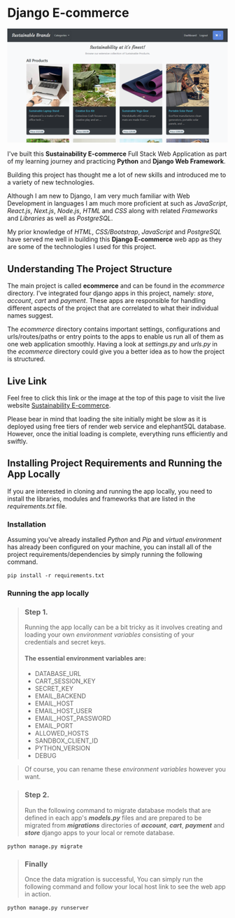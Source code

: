 # Django E-commerce

[![Screenshot of the storefront of the website.](/static/media/images/site-screenshot.png)][Sustainability E-commerce website live link]

I've built this **Sustainability E-commerce** Full Stack Web Application as part of my learning journey and practicing **Python** and **Django Web Framework**.

Building this project has thought me a lot of new skills and introduced me to a variety of new technologies.

Although I am new to Django, I am very much familiar with Web Development in languages I am much more proficient at such as _JavaScript_, _React.js_, _Next.js_, _Node.js_, _HTML_ and _CSS_ along with related _Frameworks_ and _Libraries_ as well as _PostgreSQL_.

My prior knowledge of _HTML_, _CSS/Bootstrap_, _JavaScript_ and _PostgreSQL_ have served me well in building this **Django E-commerce** web app as they are some of the technologies I used for this project.

## Understanding The Project Structure

The main project is called **ecommerce** and can be found in the _ecommerce_ directory. I've integrated four django apps in this project, namely: _store_, _account_, _cart_ and _payment_. These apps are responsible for handling different aspects of the project that are correlated to what their individual names suggest.

The _ecommerce_ directory contains important settings, configurations and urls/routes/paths or entry points to the apps to enable us run all of them as one web application smoothly. Having a look at _settings.py_ and _urls.py_ in the _ecommerce_ directory could give you a better idea as to how the project is structured.

## Live Link

Feel free to click this link or the image at the top of this page to visit the live website [Sustainability E-commerce][Sustainability E-commerce website live link].


Please bear in mind that loading the site initially might be slow as it is deployed using free tiers of render web service and elephantSQL database. However, once the initial loading is complete, everything runs efficiently and swiftly.


## Installing Project Requirements and Running the App Locally

If you are interested in cloning and running the app locally, you need to install the libraries, modules and frameworks that are listed in the *requirements.txt* file.

### Installation

Assuming you've already installed *Python* and *Pip* and *virtual environment* has already been configured on your machine, you can install all of the project requirements/dependencies by simply running the following command.
```
pip install -r requirements.txt
```

### Running the app locally

> ### Step 1. 
> Running the app locally can be a bit tricky as it involves creating and loading your own *environment variables* consisting of your credentials and secret keys.
> #### The essential **environment variables** are:
> + DATABASE_URL
> + CART_SESSION_KEY
> + SECRET_KEY
> + EMAIL_BACKEND
> + EMAIL_HOST
> + EMAIL_HOST_USER
> + EMAIL_HOST_PASSWORD
> + EMAIL_PORT
> + ALLOWED_HOSTS
> + SANDBOX_CLIENT_ID
> + PYTHON_VERSION
> + DEBUG

> Of course, you can rename these *environment variables* however you want.

>### Step 2.
> Run the following command to migrate database models that are defined in each app's ***models.py*** files and are prepared to be migrated from ***migrations*** directories of ***account***, ***cart***, ***payment*** and ***store*** django apps to your local or remote database. 
```
python manage.py migrate
```

> ### Finally
> Once the data migration is successful, You can simply run the following command and follow your local host link to see the web app in action.
```
python manage.py runserver
```





[Sustainability E-commerce website live link]: https://sustainability-ecommerce.onrender.com/